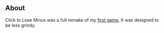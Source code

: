 ## About

Click to Lose Minus was a full remake of my [first game](ctl-1), It was designed to be less grindy.
